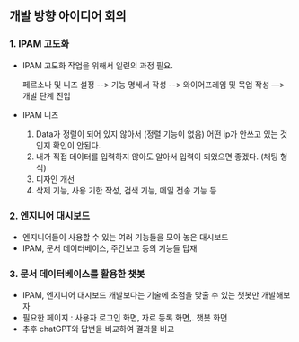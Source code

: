 ## 개발 방향 아이디어 회의

### 1. IPAM 고도화

- IPAM 고도화 작업을 위해서 일련의 과정 필요.
    
    페르소나 및 니즈 설정 --> 기능 명세서 작성  --> 와이어프레임 및 목업 작성 —> 개발 단계 진입
    
- IPAM 니즈
    1. Data가 정렬이 되어 있지 않아서 (정렬 기능이 없음) 어떤 ip가 안쓰고 있는 것인지 확인이 안된다.
    2. 내가 직접 데이터를 입력하지 않아도 알아서 입력이 되었으면 좋겠다. (채팅 형식)
    3. 디자인 개선
    4. 삭제 기능, 사용 기한 작성, 검색 기능, 메일 전송 기능 등

### 2. 엔지니어 대시보드

- 엔지니어들이 사용할 수 있는 여러 기능들을 모아 놓은 대시보드
- IPAM, 문서 데이터베이스, 주간보고 등의 기능들 탑재

### 3. 문서 데이터베이스를 활용한 챗봇

- IPAM, 엔지니어 대시보드 개발보다는 기술에 초점을 맞출 수 있는 챗봇만 개발해보자
- 필요한 페이지 : 사용자 로그인 화면, 자료 등록 화면,. 챗봇 화면
- 추후 chatGPT와 답변을 비교하여 결과물 비교